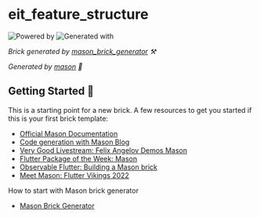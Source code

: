 # eit_feature_structure

![Powered by](https://img.shields.io/badge/Powered%20by-Mason-rgb(200,0,0)?style=flat-square)
 ![Generated with](https://img.shields.io/badge/Generated%20with-Mason%20Tpl-rgb(200,0,0)?style=flat-square)

_Brick generated by [mason_brick_generator][8] ⚒️_

_Generated by [mason][1] 🧱_

## Getting Started 🚀

This is a starting point for a new brick.
A few resources to get you started if this is your first brick template:

- [Official Mason Documentation][2]
- [Code generation with Mason Blog][3]
- [Very Good Livestream: Felix Angelov Demos Mason][4]
- [Flutter Package of the Week: Mason][5]
- [Observable Flutter: Building a Mason brick][6]
- [Meet Mason: Flutter Vikings 2022][7]


How to start with Mason brick generator
- [Mason Brick Generator][9]

[1]: https://github.com/felangel/mason
[2]: https://docs.brickhub.dev
[3]: https://verygood.ventures/blog/code-generation-with-mason
[4]: https://youtu.be/G4PTjA6tpTU
[5]: https://youtu.be/qjA0JFiPMnQ
[6]: https://youtu.be/o8B1EfcUisw
[7]: https://youtu.be/LXhgiF5HiQg
[8]: https://github.com/zoocityboy/mason_brick_generator
[9]: https://medium.com/@zoocityboy/mason-brick-generator-1fb084a36f99